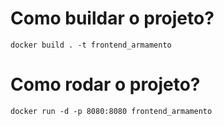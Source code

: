 # Como buildar o projeto?

    docker build . -t frontend_armamento

# Como rodar o projeto?

    docker run -d -p 8080:8080 frontend_armamento 